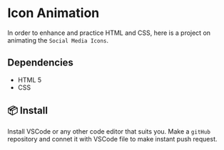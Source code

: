 # Icon Animation

In order to enhance and practice HTML and CSS, here is a project on animating the `Social Media Icons`.

## Dependencies

- HTML 5  
- CSS

## 📦 Install

Install VSCode or any other code editor that suits you. Make a `gitHub` repository and connet it with VSCode file to make instant push request. 

